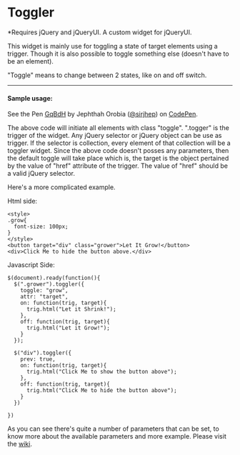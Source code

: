 Toggler
=======
*Requires jQuery and jQueryUI.
A custom widget for jQueryUI.

This widget is mainly use for toggling a state of target elements using a trigger.
Though it is also possible to toggle something else (doesn't have to be an element).

"Toggle" means to change between 2 states, like on and off switch.

-------------
#### Sample usage:

<p data-height="169" data-theme-id="0" data-slug-hash="GqBdH" data-default-tab="result" data-user="sirjhep" class='codepen'>See the Pen <a href='http://codepen.io/sirjhep/pen/GqBdH/'>GqBdH</a> by Jephthah Orobia (<a href='http://codepen.io/sirjhep'>@sirjhep</a>) on <a href='http://codepen.io'>CodePen</a>.</p>
<script async src="//codepen.io/assets/embed/ei.js"></script>

The above code will initiate all elements with class "toggle".
".togger" is the trigger of the widget.
Any jQuery selector or jQuery object can be use as trigger.
If the selector is collection, every element of that collection will be a toggler widget.
Since the above code doesn't posses any parameters, then the default toggle will take place which is, the target is the object pertained by the value of "href" attribute of the trigger. The value of "href" should be a valid jQuery selector.

Here's a more complicated example.

Html side:
```
<style>
.grow{
  font-size: 100px;
}
</style>
<button target="div" class="grower">Let It Grow!</button>
<div>Click Me to hide the button above.</div>
```

Javascript Side:
```
$(document).ready(function(){
  $(".grower").toggler({
    toggle: "grow",
    attr: "target",
    on: function(trig, target){
      trig.html("Let it Shrink!");
    },
    off: function(trig, target){
      trig.html("Let it Grow!");
    }
  });
  
  $("div").toggler({
    prev: true,
    on: function(trig, target){
      trig.html("Click Me to show the button above");
    },
    off: function(trig, target){
      trig.html("Click Me to hide the button above");
    }
  })

})
```

As you can see there's quite a number of parameters that can be set, to know more about the available parameters and more example. Please visit the [wiki](https://github.com/sirjhep/Toggler/wiki).
